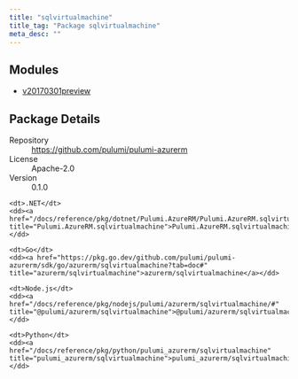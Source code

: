 ```yaml
---
title: "sqlvirtualmachine"
title_tag: "Package sqlvirtualmachine"
meta_desc: ""
---
```


<!-- WARNING: this file was generated by Pulumi Docs Generator. -->
<!-- Do not edit by hand unless you're certain you know what you are doing! -->



<h2 id="modules">Modules</h2>
<ul class="api">
    <li><a href="v20170301preview/" title="v20170301preview"><span class="symbol module"></span>v20170301preview</a></li>
</ul>

<h2 id="package-details">Package Details</h2>
<dl class="package-details">
	<dt>Repository</dt>
	<dd><a href="https://github.com/pulumi/pulumi-azurerm">https://github.com/pulumi/pulumi-azurerm</a></dd>
	<dt>License</dt>
	<dd>Apache-2.0</dd>
	<dt>Version</dt>
	<dd>0.1.0</dd>
</dl>



<dl class="tabular">

    <dt>.NET</dt>
    <dd><a href="/docs/reference/pkg/dotnet/Pulumi.AzureRM/Pulumi.AzureRM.sqlvirtualmachine.html" title="Pulumi.AzureRM.sqlvirtualmachine">Pulumi.AzureRM.sqlvirtualmachine</a></dd>

    <dt>Go</dt>
    <dd><a href="https://pkg.go.dev/github.com/pulumi/pulumi-azurerm/sdk/go/azurerm/sqlvirtualmachine?tab=doc#" title="azurerm/sqlvirtualmachine">azurerm/sqlvirtualmachine</a></dd>

    <dt>Node.js</dt>
    <dd><a href="/docs/reference/pkg/nodejs/pulumi/azurerm/sqlvirtualmachine/#" title="@pulumi/azurerm/sqlvirtualmachine">@pulumi/azurerm/sqlvirtualmachine</a></dd>

    <dt>Python</dt>
    <dd><a href="/docs/reference/pkg/python/pulumi_azurerm/sqlvirtualmachine" title="pulumi_azurerm/sqlvirtualmachine">pulumi_azurerm/sqlvirtualmachine</a></dd>

</dl>

